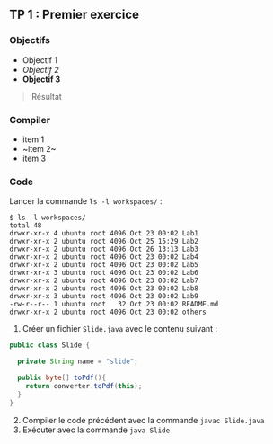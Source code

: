 ## TP 1 : Premier exercice
### Objectifs

- Objectif 1
- *Objectif 2*
- **Objectif 3**

> Résultat

### Compiler

- item 1
- ~item 2~
- item 3

### Code

Lancer la commande `ls -l workspaces/` :

```shell-session
$ ls -l workspaces/
total 48
drwxr-xr-x 4 ubuntu root 4096 Oct 23 00:02 Lab1
drwxr-xr-x 2 ubuntu root 4096 Oct 25 15:29 Lab2
drwxr-xr-x 2 ubuntu root 4096 Oct 26 13:13 Lab3
drwxr-xr-x 2 ubuntu root 4096 Oct 23 00:02 Lab4
drwxr-xr-x 2 ubuntu root 4096 Oct 23 00:02 Lab5
drwxr-xr-x 3 ubuntu root 4096 Oct 23 00:02 Lab6
drwxr-xr-x 2 ubuntu root 4096 Oct 23 00:02 Lab7
drwxr-xr-x 2 ubuntu root 4096 Oct 23 00:02 Lab8
drwxr-xr-x 3 ubuntu root 4096 Oct 23 00:02 Lab9
-rw-r--r-- 1 ubuntu root   32 Oct 23 00:02 README.md
drwxr-xr-x 2 ubuntu root 4096 Oct 23 00:02 others
```

1. Créer un fichier `Slide.java` avec le contenu suivant :

```java
public class Slide {

  private String name = "slide";

  public byte[] toPdf(){
    return converter.toPdf(this);
  }
}
```

2. Compiler le code précédent avec la commande `javac Slide.java`
3. Exécuter avec la commande `java Slide`
